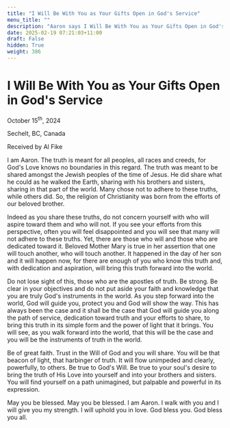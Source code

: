 ```yaml
---
title: "I Will Be With You as Your Gifts Open in God's Service"
menu_title: ""
description: "Aaron says I Will Be With You as Your Gifts Open in God's Service"
date: 2025-02-19 07:21:03+11:00
draft: False
hidden: True
weight: 386
---
```

# I Will Be With You as Your Gifts Open in God's Service 

October 15<sup>th</sup>, 2024

Sechelt, BC, Canada

Received by Al Fike 

I am Aaron. The truth is meant for all peoples, all races and creeds, for God's Love knows no boundaries in this regard. The truth was meant to be shared amongst the Jewish peoples of the time of Jesus. He did share what he could as he walked the Earth, sharing with his brothers and sisters, sharing in that part of the world. Many chose not to adhere to these truths, while others did. So, the religion of Christianity was born from the efforts of our beloved brother.

Indeed as you share these truths, do not concern yourself with who will aspire toward them and who will not. If you see your efforts from this perspective, often you will feel disappointed and you will see that many will not adhere to these truths. Yet, there are those who will and those who are dedicated toward it.
Beloved Mother Mary is true in her assertion that one will touch another, who will touch another. It happened in the day of her son and it will happen now, for there are enough of you who know this truth and, with dedication and aspiration, will bring this truth forward into the world.

Do not lose sight of this, those who are the apostles of truth. Be strong. Be clear in your objectives and do not put aside your faith and knowledge that you are truly God's instruments in the world. As you step forward into the world, God will guide you, protect you and God will show the way. This has always been the case and it shall be the case that God will guide you along the path of service, dedication toward truth and your efforts to share, to bring this truth in its simple form and the power of light that it brings. You will see, as you walk forward into the world, that this will be the case and you will be the instruments of truth in the world. 

Be of great faith. Trust in the Will of God and you will share. You will be that beacon of light, that harbinger of truth. It will flow unimpeded and clearly, powerfully, to others. Be true to God's Will. Be true to your soul's desire to bring the truth of His Love into yourself and into your brothers and sisters. You will find yourself on a path unimagined, but palpable and powerful in its expression.

May you be blessed. May you be blessed. I am Aaron. I walk with you and I will give you my strength. I will uphold you in love. God bless you. God bless you all.